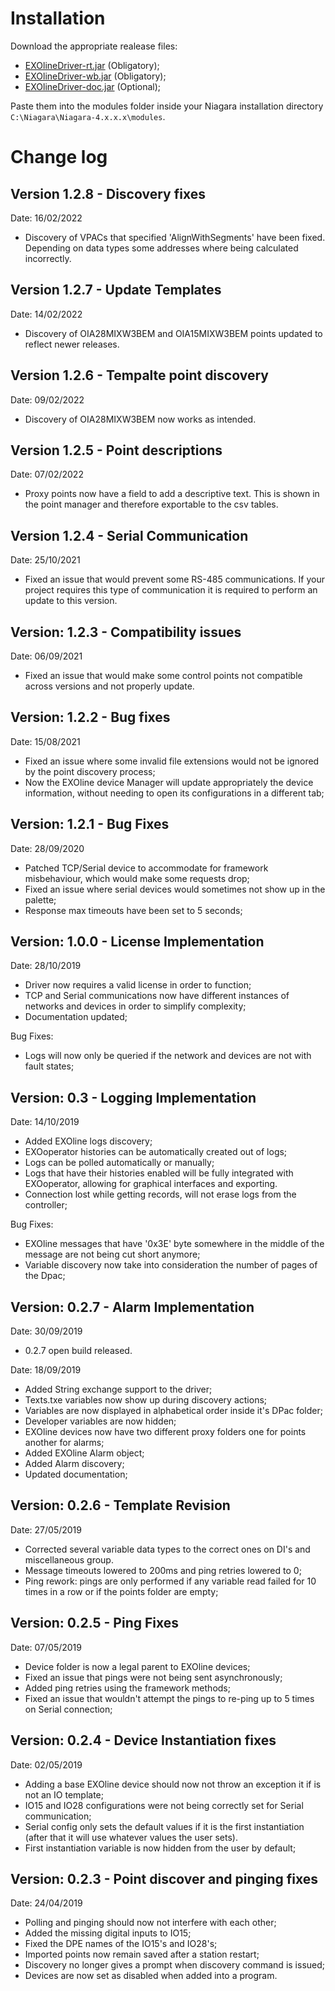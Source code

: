 # Installation

Download the appropriate realease files:
- [EXOlineDriver-rt.jar](https://github.com/mc-simaodias/EXOlineDriver/releases) (Obligatory);
- [EXOlineDriver-wb.jar](https://github.com/mc-simaodias/EXOlineDriver/releases) (Obligatory);
- [EXOlineDriver-doc.jar](https://github.com/mc-simaodias/EXOlineDriver/releases) (Optional);

Paste them into the modules folder inside your Niagara installation directory ```C:\Niagara\Niagara-4.x.x.x\modules```.

# Change log

## Version 1.2.8 - Discovery fixes
Date: 16/02/2022

- Discovery of VPACs that specified 'AlignWithSegments' have been fixed. Depending on data types some addresses where being calculated incorrectly.

## Version 1.2.7 - Update Templates
Date: 14/02/2022

- Discovery of OIA28MIXW3BEM and OIA15MIXW3BEM points updated to reflect newer releases.

## Version 1.2.6 - Tempalte point discovery
Date: 09/02/2022

- Discovery of OIA28MIXW3BEM now works as intended. 

## Version 1.2.5 - Point descriptions
Date: 07/02/2022

- Proxy points now have a field to add a descriptive text. This is shown in the point manager and therefore exportable to the csv tables.

## Version 1.2.4 - Serial Communication
Date: 25/10/2021

- Fixed an issue that would prevent some RS-485 communications. If your project requires this type of communication it is required to perform an update to this version.

## Version: 1.2.3 - Compatibility issues
Date: 06/09/2021

- Fixed an issue that would make some control points not compatible across versions and not properly update.

## Version: 1.2.2 - Bug fixes

Date: 15/08/2021

- Fixed an issue where some invalid file extensions would not be ignored by the point discovery process;
- Now the EXOline device Manager will update appropriately the device information, without needing to open its configurations in a different tab;

## Version: 1.2.1 - Bug Fixes

Date: 28/09/2020

- Patched TCP/Serial device to accommodate for framework misbehaviour, which would make some requests drop;
- Fixed an issue where serial devices would sometimes not show up in the palette;
- Response max timeouts have been set to 5 seconds;

## Version: 1.0.0 - License Implementation

Date: 28/10/2019

- Driver now requires a valid license in order to function;
- TCP and Serial communications now have different instances of networks and devices in order to simplify complexity;
- Documentation updated;

Bug Fixes:

- Logs will now only be queried if the network and devices are not with fault states;

  

## Version: 0.3 - Logging Implementation

Date: 14/10/2019

- Added EXOline logs discovery;
- EXOoperator histories can be automatically created out of logs;
- Logs can be polled automatically or manually;
- Logs that have their histories enabled will be fully integrated with EXOoperator, allowing for graphical interfaces and exporting.
- Connection lost while getting records, will not erase logs from the controller;

Bug Fixes:

- EXOline messages that have '0x3E' byte somewhere in the middle of the message are not being cut short anymore;
- Variable discovery now take into consideration the number of pages of the Dpac;

## Version: 0.2.7 - Alarm Implementation

Date: 30/09/2019

- 0.2.7 open build released.

Date: 18/09/2019

- Added String exchange support to the driver;
- Texts.txe variables now show up during discovery actions;
- Variables are now displayed in alphabetical order inside it's DPac folder;
- Developer variables are now hidden;
- EXOline devices now have two different proxy folders one for points another for alarms;
- Added EXOline Alarm object;
- Added Alarm discovery;
- Updated documentation;

## Version: 0.2.6 - Template Revision

Date: 27/05/2019

- Corrected several variable data types to the correct ones on DI's and miscellaneous group.
- Message timeouts lowered to 200ms and ping retries lowered to 0;
- Ping rework: pings are only performed if any variable read failed for 10 times in a row or if the points folder are empty;

## Version: 0.2.5 - Ping Fixes

Date: 07/05/2019

- Device folder is now a legal parent to EXOline devices;
- Fixed an issue that pings were not being sent asynchronously;
- Added ping retries using the framework methods;
- Fixed an issue that wouldn't attempt the pings to re-ping up to 5 times on Serial connection;

## Version: 0.2.4 - Device Instantiation fixes

Date: 02/05/2019

- Adding a base EXOline device should now not throw an exception it if is not an IO template;
- IO15 and IO28 configurations were not being correctly set for Serial communication;
- Serial config only sets the default values if it is the first instantiation (after that it will use whatever values the user sets).
- First instantiation variable is now hidden from the user by default;

## Version: 0.2.3 - Point discover and pinging fixes

Date: 24/04/2019

- Polling and pinging should now not interfere with each other;
- Added the missing digital inputs to IO15;
- Fixed the DPE names of the IO15's and IO28's;
- Imported points now remain saved after a station restart;
- Discovery no longer gives a prompt when discovery command is issued;
- Devices are now set as disabled when added into a program.
